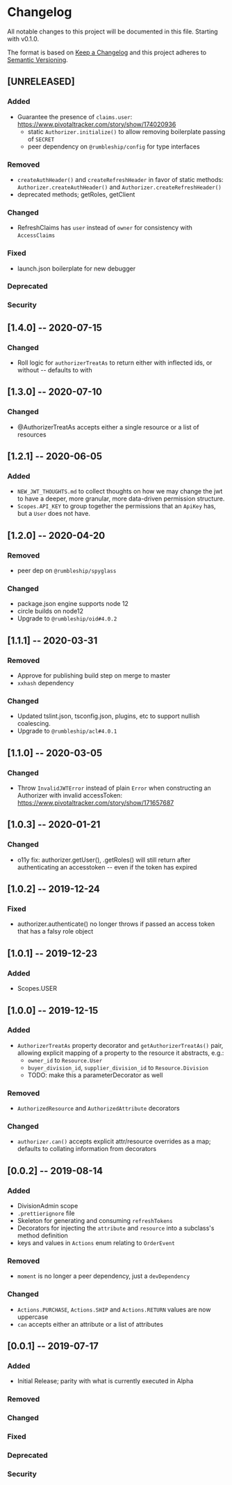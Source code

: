 # Changelog

All notable changes to this project will be documented in this file. Starting with v0.1.0.

The format is based on [Keep a Changelog](http://keepachangelog.com/en/1.0.0/)
and this project adheres to [Semantic Versioning](http://semver.org/spec/v2.0.0.html).

## [UNRELEASED]

### Added
  * Guarantee the presence of `claims.user`: https://www.pivotaltracker.com/story/show/174020936
    * static `Authorizer.initialize()` to allow removing boilerplate passing of `SECRET`
    * peer dependency on `@rumbleship/config` for type interfaces
### Removed
  * `createAuthHeader()` and `createRefreshHeader` in favor of static methods: `Authorizer.createAuthHeader()` and `Authorizer.createRefreshHeader()`
  * deprecated methods; getRoles, getClient
### Changed
  * RefreshClaims has `user` instead of `owner` for consistency with `AccessClaims`
### Fixed
  * launch.json boilerplate for new debugger
### Deprecated
### Security


## [1.4.0] -- 2020-07-15

### Changed
  * Roll logic for `authorizerTreatAs` to return either with inflected ids, or without -- defaults to with

## [1.3.0] -- 2020-07-10

### Changed
  * @AuthorizerTreatAs accepts either a single resource or a list of resources

## [1.2.1] -- 2020-06-05

### Added
  * `NEW_JWT_THOUGHTS.md` to collect thoughts on how we may change the jwt to have a deeper, more granular, more data-driven permission structure.
  * `Scopes.API_KEY` to group together the permissions that an `ApiKey` has, but a `User` does not have.

## [1.2.0] -- 2020-04-20

### Removed
  * peer dep on `@rumbleship/spyglass`
### Changed
  * package.json engine supports node 12
  * circle builds on node12
  * Upgrade to `@rumbleship/oid#4.0.2`

## [1.1.1] -- 2020-03-31

### Removed
  * Approve for publishing build step on merge to master
  * `xxhash` dependency
### Changed
  * Updated tslint.json, tsconfig.json, plugins, etc to support nullish coalescing.
  * Upgrade to `@rumbleship/acl#4.0.1`

## [1.1.0] -- 2020-03-05

### Changed
  * Throw `InvalidJWTError` instead of plain `Error` when constructing an Authorizer with invalid accessToken: https://www.pivotaltracker.com/story/show/171657687

## [1.0.3] -- 2020-01-21

### Changed
  * o11y fix: authorizer.getUser(), .getRoles() will still return after authenticating an accesstoken -- even if the token has expired

## [1.0.2] -- 2019-12-24

### Fixed
  * authorizer.authenticate() no longer throws if passed an access token that has a falsy role object

## [1.0.1] -- 2019-12-23

### Added
  * Scopes.USER

## [1.0.0] -- 2019-12-15

### Added
  * `AuthorizerTreatAs` property decorator and `getAuthorizerTreatAs()` pair, allowing explicit mapping of a property to the resource it abstracts, e.g.:
    * `owner_id` to `Resource.User`
    * `buyer_division_id`, `supplier_division_id` to `Resource.Division`
    * TODO: make this a parameterDecorator as well
### Removed
  * `AuthorizedResource` and `AuthorizedAttribute` decorators
### Changed
  * `authorizer.can()` accepts explicit attr/resource overrides as a map; defaults to collating information from decorators

## [0.0.2] -- 2019-08-14

### Added
  * DivisionAdmin scope
  * `.prettierignore` file
  * Skeleton for generating and consuming `refreshTokens`
  * Decorators for injecting the `attribute` and `resource` into a subclass's method definition
  * keys and values in `Actions` enum relating to `OrderEvent`
### Removed
  * `moment` is no longer a peer dependency, just a `devDependency`
### Changed
  * `Actions.PURCHASE`, `Actions.SHIP` and `Actions.RETURN` values are now uppercase
  * `can` accepts either an attribute or a list of attributes

## [0.0.1] -- 2019-07-17

### Added

- Initial Release; parity with what is currently executed in Alpha

### Removed

### Changed

### Fixed

### Deprecated

### Security
